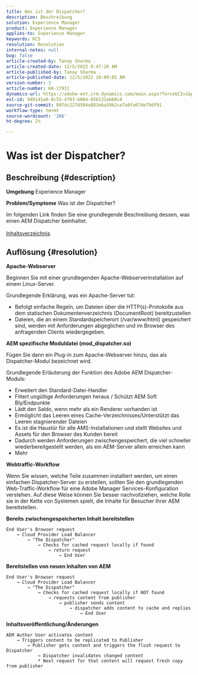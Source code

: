 ```yaml
---
title: Was ist der Dispatcher?
description: Beschreibung
solution: Experience Manager
product: Experience Manager
applies-to: Experience Manager
keywords: KCS
resolution: Resolution
internal-notes: null
bug: false
article-created-by: Tanay Sharma .
article-created-date: 12/5/2022 9:47:26 AM
article-published-by: Tanay Sharma .
article-published-date: 12/5/2022 10:09:05 AM
version-number: 3
article-number: KA-17911
dynamics-url: https://adobe-ent.crm.dynamics.com/main.aspx?forceUCI=1&pagetype=entityrecord&etn=knowledgearticle&id=a57eedce-8174-ed11-81aa-6045bd006239
exl-id: 940141a6-0c55-4783-b084-856131eb68c4
source-git-commit: 897dc227d504a883eba59b2ce7a9fa67de79df91
workflow-type: tm+mt
source-wordcount: '266'
ht-degree: 2%

---
```


# Was ist der Dispatcher?

## Beschreibung {#description}

<b>Umgebung</b>
Experience Manager


<b>Problem/Symptome</b>
Was ist der Dispatcher?

Im folgenden Link finden Sie eine grundlegende Beschreibung dessen, was einen AEM Dispatcher beinhaltet.
<br> <br>[Inhaltsverzeichnis](https://experienceleague.adobe.com/docs/experience-cloud-kcs/kbarticles/KA-17490.html)

## Auflösung {#resolution}


<b>Apache-Webserver</b>

Beginnen Sie mit einer grundlegenden Apache-Webserverinstallation auf einem Linux-Server.

Grundlegende Erklärung, was ein Apache-Server tut:

- Befolgt einfache Regeln, um Dateien über die HTTP(s)-Protokolle aus dem statischen Dokumentenverzeichnis (DocumentRoot) bereitzustellen
- Dateien, die an einem Standardspeicherort (/var/www/html) gespeichert sind, werden mit Anforderungen abgeglichen und im Browser des anfragenden Clients wiedergegeben.




<b>AEM spezifische Moduldatei (mod_dispatcher.so)</b>

Fügen Sie dann ein Plug-in zum Apache-Webserver hinzu, das als Dispatcher-Modul bezeichnet wird.

Grundlegende Erläuterung der Funktion des Adobe AEM Dispatcher-Moduls:

- Erweitert den Standard-Datei-Handler
- Filtert ungültige Anforderungen heraus / Schützt AEM Soft Bly/Endpunkte
- Lädt den Saldo, wenn mehr als ein Renderer vorhanden ist
- Ermöglicht das Leeren eines Cache-Verzeichnisses/Unterstützt das Leeren stagnierender Dateien
- Es ist die Haustür für alle AMS-Installationen und stellt Websites und Assets für den Browser des Kunden bereit
- Dadurch werden Anforderungen zwischengespeichert, die viel schneller wiederbereitgestellt werden, als ein AEM-Server allein erreichen kann
- Mehr




<b>Webtraffic-Workflow</b>

Wenn Sie wissen, welche Teile zusammen installiert werden, um einen einfachen Dispatcher-Server zu erstellen, sollten Sie den grundlegenden Web-Traffic-Workflow für eine Adobe Manager Services-Konfiguration verstehen.
Auf diese Weise können Sie besser nachvollziehen, welche Rolle sie in der Kette von Systemen spielt, die Inhalte für Besucher Ihrer AEM bereitstellen.

<b>Bereits zwischengespeicherten Inhalt bereitstellen</b>


```
End User's Browser request 
    → Cloud Provider Load Balancer 
        → "The Dispatcher" 
            → Checks for cached request locally if found 
                → return request 
                    → End User
```


<b>Bereitstellen von neuen Inhalten von AEM</b>


```
End User's Browser request 
    → Cloud Provider Load Balancer 
        → "The Dispatcher" 
            → Checks for cached request locally if NOT found 
                → requests content from publisher 
                    → publisher sends content 
                        → dispatcher adds content to cache and replies 
                            → End User
```


<b>Inhaltsveröffentlichung/Änderungen</b>


```
AEM Author User activates content 
    → Triggers content to be replicated to Publisher 
        → Publisher gets content and triggers the flush request to Dispatcher 
            → Dispatcher invalidates changed content 
            * Next request for that content will request fresh copy from publisher
```
